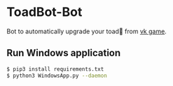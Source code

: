 # ToadBot-Bot
Bot to automatically upgrade your toad:frog: from [vk game](https://vk.com/toadbot).

## Run Windows application
```sh
$ pip3 install requirements.txt
$ python3 WindowsApp.py --daemon
```